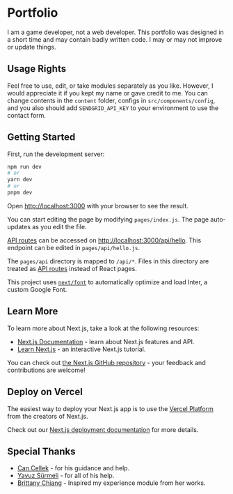 # Portfolio

I am a game developer, not a web developer. This portfolio was designed in a short time and may contain badly written code. I may or may not improve or update things.

## Usage Rights

Feel free to use, edit, or take modules separately as you like. However, I would appreciate it if you kept my name or gave credit to me. You can change contents in the `content` folder, configs in `src/components/config`, and you also should add `SENDGRID_API_KEY` to your environment to use the contact form.

## Getting Started

First, run the development server:

```bash
npm run dev
# or
yarn dev
# or
pnpm dev
```

Open [http://localhost:3000](http://localhost:3000) with your browser to see the result.

You can start editing the page by modifying `pages/index.js`. The page auto-updates as you edit the file.

[API routes](https://nextjs.org/docs/api-routes/introduction) can be accessed on [http://localhost:3000/api/hello](http://localhost:3000/api/hello). This endpoint can be edited in `pages/api/hello.js`.

The `pages/api` directory is mapped to `/api/*`. Files in this directory are treated as [API routes](https://nextjs.org/docs/api-routes/introduction) instead of React pages.

This project uses [`next/font`](https://nextjs.org/docs/basic-features/font-optimization) to automatically optimize and load Inter, a custom Google Font.

## Learn More

To learn more about Next.js, take a look at the following resources:

- [Next.js Documentation](https://nextjs.org/docs) - learn about Next.js features and API.
- [Learn Next.js](https://nextjs.org/learn) - an interactive Next.js tutorial.

You can check out [the Next.js GitHub repository](https://github.com/vercel/next.js/) - your feedback and contributions are welcome!

## Deploy on Vercel

The easiest way to deploy your Next.js app is to use the [Vercel Platform](https://vercel.com/new?utm_medium=default-template&filter=next.js&utm_source=create-next-app&utm_campaign=create-next-app-readme) from the creators of Next.js.

Check out our [Next.js deployment documentation](https://nextjs.org/docs/deployment) for more details.

## Special Thanks

- [Can Cellek](https://github.com/excalith) - for his guidance and help.
- [Yavuz Sürmeli](https://github.com/GeneralWinter) - for all of his help.
- [Brittany Chiang](https://github.com/bchiang7) - Inspired my experience module from her works.
